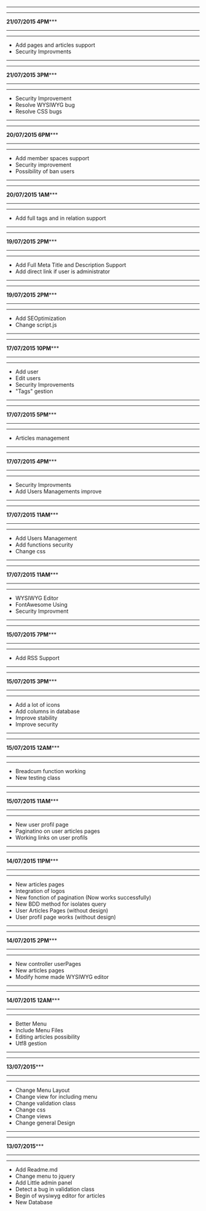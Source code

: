 *********************************************
*********************************************
****************21/07/2015 4PM*******************
*********************************************
*********************************************
- Add pages and articles support
- Security Improvments

*********************************************
*********************************************
****************21/07/2015 3PM*******************
*********************************************
*********************************************
- Security Improvement
- Resolve WYSIWYG bug
- Resolve CSS bugs

*********************************************
*********************************************
****************20/07/2015 6PM*******************
*********************************************
*********************************************
- Add member spaces support
- Security improvement
- Possibility of ban users

*********************************************
*********************************************
****************20/07/2015 1AM*******************
*********************************************
*********************************************
- Add full tags and in relation support

*********************************************
*********************************************
****************19/07/2015 2PM*******************
*********************************************
*********************************************
- Add Full Meta Title and Description Support
- Add direct link if user is administrator

*********************************************
*********************************************
****************19/07/2015 2PM*******************
*********************************************
*********************************************
- Add SEOptimization
- Change script.js


*********************************************
*********************************************
****************17/07/2015 10PM*******************
*********************************************
*********************************************
- Add user
- Edit users
- Security Improvements 
- "Tags" gestion

*********************************************
*********************************************
****************17/07/2015 5PM*******************
*********************************************
*********************************************
- Articles management

*********************************************
*********************************************
****************17/07/2015 4PM*******************
*********************************************
*********************************************
- Security Improvments
- Add Users Managements improve

*********************************************
*********************************************
****************17/07/2015 11AM*******************
*********************************************
*********************************************
- Add Users Management
- Add functions security
- Change css

*********************************************
*********************************************
****************17/07/2015 11AM*******************
*********************************************
*********************************************
- WYSIWYG Editor
- FontAwesome Using
- Security Improvment


*********************************************
*********************************************
****************15/07/2015 7PM*******************
*********************************************
*********************************************
- Add RSS Support

*********************************************
*********************************************
****************15/07/2015 3PM*******************
*********************************************
*********************************************
- Add a lot of icons
- Add columns in database
- Improve stability
- Improve security

*********************************************
*********************************************
****************15/07/2015 12AM*******************
*********************************************
*********************************************
- Breadcum function working
- New testing class

*********************************************
*********************************************
****************15/07/2015 11AM*******************
*********************************************
*********************************************
- New user profil page
- Paginatino on user articles pages
- Working links on user profils

*********************************************
*********************************************
****************14/07/2015 11PM*******************
*********************************************
*********************************************
- New articles pages
- Integration of logos
- New fonction of pagination (Now works successfully)
- New BDD method for isolates query
- User Articles Pages (without design)
- User profil page works (without design)

*********************************************
*********************************************
****************14/07/2015 2PM*******************
*********************************************
*********************************************
- New controller userPages
- New articles pages
- Modify home made WYSIWYG editor

*********************************************
*********************************************
****************14/07/2015 12AM*******************
*********************************************
*********************************************
- Better Menu
- Include Menu Files
- Editing articles possibility
- Utf8 gestion


*********************************************
*********************************************
****************13/07/2015*******************
*********************************************
*********************************************
- Change Menu Layout
- Change view for including menu
- Change validation class
- Change css
- Change views
- Change general Design




*********************************************
*********************************************
****************13/07/2015*******************
*********************************************
*********************************************
- Add Readme.md
- Change menu to jquery
- Add Little admin panel
- Detect a bug in validation class
- Begin of wysiwyg editor for articles
- New Database